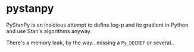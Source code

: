 # pystanpy

PyStanPy is an insidious attempt to define log-p and its gradient in
Python and use Stan's algorithms anyway. 

There's a memory leak, by the way.. missing a `Py_DECREF` or several..
